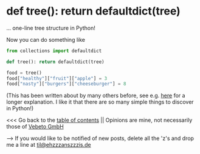# def tree\(\): return defaultdict\(tree\)

... one-line tree structure in Python!

Now you can do something like
```python
from collections import defaultdict

def tree(): return defaultdict(tree)

food = tree()
food["healthy"]["fruit"]["apple"] = 3
food["nasty"]["burgers"]["cheeseburger"] = 8
```

(This has been written about by many others before, 
see e.g. [here](https://gist.github.com/hrldcpr/2012250) for a longer explanation. 
I like it that there are so many simple things to discover in Python!)

<<< Go back to the [table of contents](../README.md) || Opinions are mine, not necessarily those of [Vebeto GmbH](https://www.vebeto.de)

--> If you would like to be notified of new posts, delete all the 'z's and drop me a line at til@ehzzzanszzzis.de